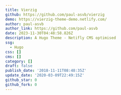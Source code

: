```yaml
---
title: Vierzig
github: https://github.com/paul-asvb/vierzig
demo: https://vierzig-theme-demo.netlify.com/
author: paul-asvb
author_link: https://github.com/paul-asvb
date: 2023-11-30T04:48:58.826Z
description: A Hugo Theme - Netifly CMS optimised
ssg:
  - Hugo
css: []
cms: []
category: []
draft: false
publish_date: '2018-11-11T08:48:35Z'
update_date: '2020-03-09T22:49:15Z'
github_star: 0
github_fork: 0
---
```

